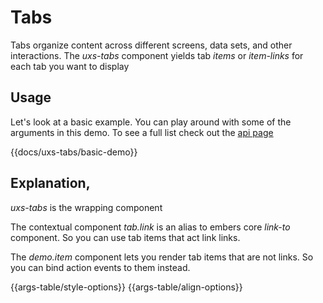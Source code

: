 # Tabs

Tabs organize content across different screens, data sets, and other interactions. The _uxs-tabs_ component yields tab _items_ or _item-links_ for each tab you want to display

## Usage

Let's look at a basic example. You can play around with some of the arguments in this demo. To see a full list check out the [api page](../api/components/uxs-tabs)

{{docs/uxs-tabs/basic-demo}}

## Explanation,

_uxs-tabs_ is the wrapping component

The contextual component _tab.link_ is an alias to embers core _link-to_ component. So you can use tab items that act link links.

The _demo.item_ component lets you render tab items that are not links. So you can bind action events to them instead.

{{args-table/style-options}}
{{args-table/align-options}}
